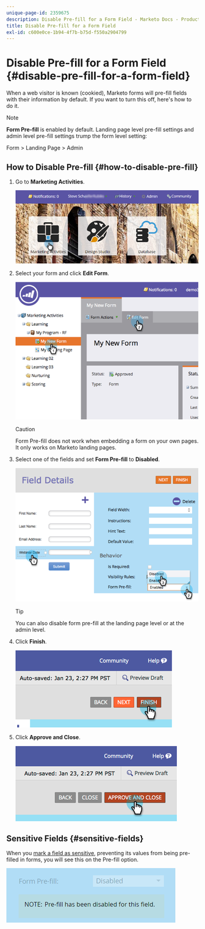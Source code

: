 ```yaml
---
unique-page-id: 2359675
description: Disable Pre-fill for a Form Field - Marketo Docs - Product Documentation
title: Disable Pre-fill for a Form Field
exl-id: c600e0ce-1b94-4f7b-b75d-f550a2904799
---
```

# Disable Pre-fill for a Form Field {#disable-pre-fill-for-a-form-field}

When a web visitor is known (cookied), Marketo forms will pre-fill fields with their information by default. If you want to turn this off, here's how to do it.

>[!NOTE]
>
>**Form Pre-fill** is enabled by default. Landing page level pre-fill settings and admin level pre-fill settings trump the form level setting:
>
>Form > Landing Page > Admin

## How to Disable Pre-fill {#how-to-disable-pre-fill}

1. Go to **Marketing Activities**.

   ![](assets/login-marketing-activities-7.png)

1. Select your form and click **Edit Form**.

   ![](assets/image2014-9-15-14-3a26-3a46.png)

   >[!CAUTION]
   >
   >Form Pre-fill does not work when embedding a form on your own pages. It only works on Marketo landing pages.

1. Select one of the fields and set **Form Pre-fill** to **Disabled**.

   ![](assets/image2014-9-15-14-3a26-3a54.png)

   >[!TIP]
   >
   >You can also disable form pre-fill at the landing page level or at the admin level.

1. Click **Finish**.

   ![](assets/image2014-9-15-14-3a27-3a1.png)

1. Click **Approve and Close**.

   ![](assets/image2014-9-15-14-3a27-3a6.png)

## Sensitive Fields {#sensitive-fields}

When you [mark a field as sensitive](/help/marketo/product-docs/administration/field-management/mark-a-field-as-sensitive.md), preventing its values from being pre-filled in forms, you will see this on the Pre-fill option.

   ![](assets/disable-pre-fill.png)